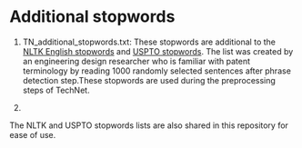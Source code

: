 # Additional stopwords


1) TN_additional_stopwords.txt:
These stopwords are additional to the [NLTK English stopwords](https://raw.githubusercontent.com/nltk/nltk_data/gh-pages/packages/corpora/stopwords.zip) and [USPTO stopwords](http://patft.uspto.gov/netahtml/PTO/help/stopword.htm).
The list was created by an engineering design researcher who is familiar with patent terminology by reading 1000 randomly selected sentences after phrase detection step.These stopwords are used during the preprocessing steps of TechNet.

2) 
The NLTK and USPTO stopwords lists are also shared in this repository for ease of use.

